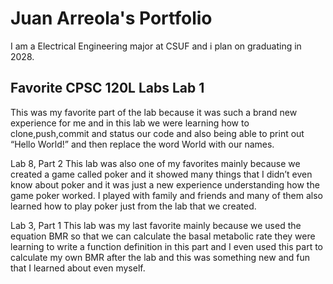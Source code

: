 # Juan Arreola's Portfolio


I am a Electrical Engineering major at CSUF and i plan on graduating in 2028.

## Favorite CPSC 120L Labs Lab 1

This was my favorite part of the lab because it was such a brand new experience for me and in this lab we were learning how to clone,push,commit and status our code and also being able to print out “Hello World!” and then replace the word World with our names.

Lab 8, Part 2 
This lab was also one of my favorites mainly because we created a game called poker and it showed many things that I didn’t even know about poker and it was just a new experience understanding how the game poker worked. I played with family and friends and many of them also learned how to play poker just from the lab that we created.

Lab 3, Part 1 
This lab was my last favorite mainly because we used the equation BMR so that we can calculate the basal metabolic rate they were learning to write a function definition in this part and I even used this part to calculate my own BMR after the lab and this was something new and fun that I learned about even myself.

